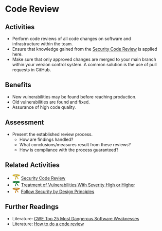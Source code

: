 # Code Review

## Activities

- Perform code reviews of all code changes on software and infrastructure within the team.
- Ensure that knowledge gained from the [Security Code Review](../yellow/security-code-review.md) is applied here.
- Make sure that only approved changes are merged to your main branch within your version control system. A common solution is the use of pull requests in GitHub.

## Benefits

- New vulnerabilities may be found before reaching production.
- Old vulnerabilities are found and fixed.
- Assurance of high code quality.

## Assessment

- Present the established review process.
  - How are findings handled?
  - What conclusions/measures result from these reviews?
  - How is compliance with the process guaranteed?

## Related Activities

- [<img src="https://raw.githubusercontent.com/AppSecure-nrw/security-belts/assets/belt-img/02_security-belt-yellow.svg" width="25" />](#) [Security Code Review](../yellow/security-code-review.md)
- [<img src="https://raw.githubusercontent.com/AppSecure-nrw/security-belts/assets/belt-img/04_security-belt-green.svg" width="25" />](#) [Treatment of Vulnerabilities With Severity High or Higher](../green/treatment-of-vulnerabilities-with-severity-high-or-higher.md)
- [<img src="https://raw.githubusercontent.com/AppSecure-nrw/security-belts/assets/belt-img/03_security-belt-orange.svg" width="25" />](#) [Follow Security by Design Principles](../orange/follow-security-by-design-principles.md)

## Further Readings

- Literature: [CWE Top 25 Most Dangerous Software Weaknesses](https://cwe.mitre.org/top25/archive/2020/2020_cwe_top25.html)
- Literature: [How to do a code review](https://google.github.io/eng-practices/review/reviewer/)
